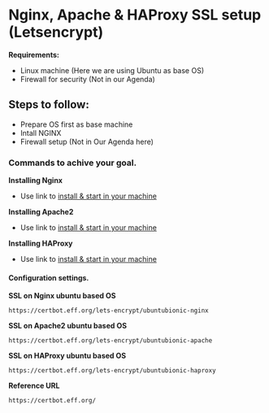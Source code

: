 # Nginx, Apache & HAProxy SSL setup (Letsencrypt)

**Requirements:**

- Linux machine (Here we are using Ubuntu as base OS)
- Firewall for security (Not in our Agenda)

## Steps to follow:
- Prepare OS first as base machine
- Intall NGINX
- Firewall setup (Not in Our Agenda here)

### Commands to achive your goal.
**Installing Nginx**
- Use link to [install & start in your machine][identifier]

**Installing Apache2**
- Use link to [install & start in your machine][identifier-apache2]

**Installing HAProxy**
- Use link to [install & start in your machine][identifier-haproxy]

[identifier]: https://www.digitalocean.com/community/tutorials/how-to-install-nginx-on-ubuntu-18-04

[identifier-apache2]: https://www.digitalocean.com/community/tutorials/how-to-install-the-apache-web-server-on-ubuntu-18-04

[identifier-haproxy]: https://upcloud.com/community/tutorials/haproxy-load-balancer-ubuntu/




#### Configuration settings.
**SSL on Nginx ubuntu based OS**

```
https://certbot.eff.org/lets-encrypt/ubuntubionic-nginx
```
**SSL on Apache2 ubuntu based OS**
```
https://certbot.eff.org/lets-encrypt/ubuntubionic-apache
```

**SSL on HAProxy ubuntu based OS**
```
https://certbot.eff.org/lets-encrypt/ubuntubionic-haproxy
```


**Reference URL**
```
https://certbot.eff.org/
```